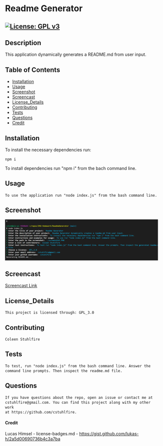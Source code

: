 # Readme Generator
## [![License: GPL v3](https://img.shields.io/badge/License-GPLv3-blue.svg)](https://www.gnu.org/licenses/gpl-3.0)
## Description 
This application dynamically generates a README.md from user input.
## Table of Contents
- [Installation](#installation)
- [Usage](#usage)
- [Screenshot](#screenshot)
- [Screencast](#screencast)
- [License_Details](#license_details)
- [Contributing](#contributing) 
- [Tests](#tests)
- [Questions](#questions)
- [Credit](#Credit)
## Installation
To install the necessary dependencies run:
```
npm i
```
To install dependencies run "npm i" from the bach command line.
## Usage
```
To use the application run "node index.js" from the bash command line.
```
## Screenshot
![Screenshot](./screenshot2.PNG)
## Screencast
[Screencast Link](https://drive.google.com/file/d/1C3YnbmxYHFfXHA7f5l6QJ4cPqDTcfeZQ/view?usp=sharing)
## License_Details
```
This project is licensed through: GPL_3.0
```
## Contributing
```
Coleen Stuhlfire
```
## Tests
```
To test, run "node index.js" from the bash command line. Answer the command line prompts. Then inspect the readme.md file.
```
## Questions
```
If you have questions about the repo, open an issue or contact me at 
cstuhlfire@gmail.com. You can find this project along with my other work 
at https://github.com/cstuhlfire.
```
#### Credit
Lucas Himsel - license-badges.md - 
https://gist.github.com/lukas-h/2a5d00690736b4c3a7ba
